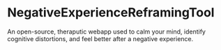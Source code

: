 # NegativeExperienceReframingTool
An open-source, theraputic webapp used to calm your mind, identify cognitive distortions, and feel better after a negative experience.
